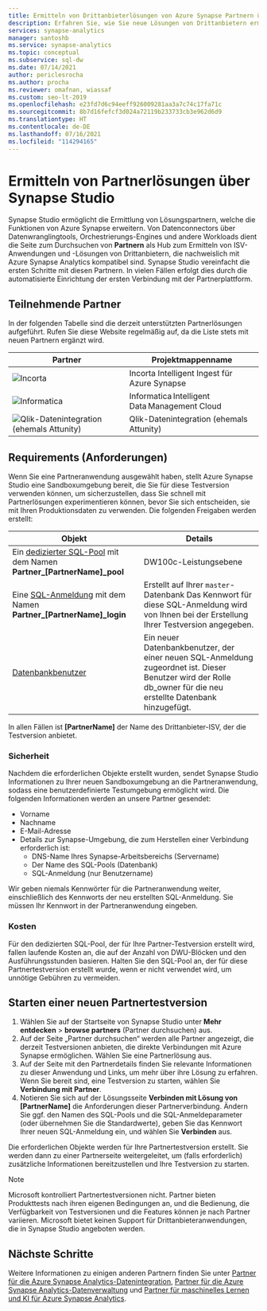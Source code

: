 ```yaml
---
title: Ermitteln von Drittanbieterlösungen von Azure Synapse Partnern über Synapse Studio
description: Erfahren Sie, wie Sie neue Lösungen von Drittanbietern ermitteln, die eng mit Azure Synapse Partner verzahnt sind.
services: synapse-analytics
manager: santoshb
ms.service: synapse-analytics
ms.topic: conceptual
ms.subservice: sql-dw
ms.date: 07/14/2021
author: periclesrocha
ms.author: procha
ms.reviewer: omafnan, wiassaf
ms.custom: seo-lt-2019
ms.openlocfilehash: e23fd7d6c94eeff926009281aa3a7c74c17fa71c
ms.sourcegitcommit: 8b7d16fefcf3d024a72119b233733cb3e962d6d9
ms.translationtype: HT
ms.contentlocale: de-DE
ms.lasthandoff: 07/16/2021
ms.locfileid: "114294165"
---
```

# <a name="discover-partner-solutions-through-synapse-studio"></a>Ermitteln von Partnerlösungen über Synapse Studio

Synapse Studio ermöglicht die Ermittlung von Lösungspartnern, welche die Funktionen von Azure Synapse erweitern. Von Datenconnectors über Datenwranglingtools, Orchestrierungs-Engines und andere Workloads dient die Seite zum Durchsuchen von **Partnern** als Hub zum Ermitteln von ISV-Anwendungen und -Lösungen von Drittanbietern, die nachweislich mit Azure Synapse Analytics kompatibel sind. Synapse Studio vereinfacht die ersten Schritte mit diesen Partnern. In vielen Fällen erfolgt dies durch die automatisierte Einrichtung der ersten Verbindung mit der Partnerplattform.

## <a name="participating-partners"></a>Teilnehmende Partner
In der folgenden Tabelle sind die derzeit unterstützten Partnerlösungen aufgeführt. Rufen Sie diese Website regelmäßig auf, da die Liste stets mit neuen Partnern ergänzt wird. 

| Partner | Projektmappenname |
| ------- | ------------- |
| ![Incorta](./media/sql-data-warehouse-partner-data-integration/incorta-logo.png) | Incorta Intelligent Ingest für Azure Synapse |
| ![Informatica](./media/sql-data-warehouse-partner-data-integration/informatica_logo.png) | Informatica Intelligent Data Management Cloud |
| ![Qlik-Datenintegration (ehemals Attunity)](./media/sql-data-warehouse-partner-business-intelligence/qlik_logo.png) | Qlik-Datenintegration (ehemals Attunity) |

## <a name="requirements"></a>Requirements (Anforderungen)
Wenn Sie eine Partneranwendung ausgewählt haben, stellt Azure Synapse Studio eine Sandboxumgebung bereit, die Sie für diese Testversion verwenden können, um sicherzustellen, dass Sie schnell mit Partnerlösungen experimentieren können, bevor Sie sich entscheiden, sie mit Ihren Produktionsdaten zu verwenden. Die folgenden Freigaben werden erstellt: 

|  Objekt  |    Details    |
| -------- | ------------- |
| Ein [dedizierter SQL-Pool](./sql-data-warehouse-overview-what-is.md) mit dem Namen **Partner_[PartnerName]_pool** | DW100c-Leistungsebene |
| Eine [SQL-Anmeldung](/sql/relational-databases/security/authentication-access/principals-database-engine#sa-login) mit dem Namen **Partner_[PartnerName]_login** | Erstellt auf Ihrer `master`-Datenbank Das Kennwort für diese SQL-Anmeldung wird von Ihnen bei der Erstellung Ihrer Testversion angegeben.|
| [Datenbankbenutzer](../../azure-sql/database/logins-create-manage.md?bc=%2fazure%2fsynapse-analytics%2fsql-data-warehouse%2fbreadcrumb%2ftoc.json&toc=%2fazure%2fsynapse-analytics%2fsql-data-warehouse%2ftoc.json) | Ein neuer Datenbankbenutzer, der einer neuen SQL-Anmeldung zugeordnet ist. Dieser Benutzer wird der Rolle db_owner für die neu erstellte Datenbank hinzugefügt. |

In allen Fällen ist **[PartnerName]** der Name des Drittanbieter-ISV, der die Testversion anbietet. 

### <a name="security"></a>Sicherheit 
Nachdem die erforderlichen Objekte erstellt wurden, sendet Synapse Studio Informationen zu Ihrer neuen Sandboxumgebung an die Partneranwendung, sodass eine benutzerdefinierte Testumgebung ermöglicht wird. Die folgenden Informationen werden an unsere Partner gesendet: 
- Vorname
- Nachname
- E-Mail-Adresse
-  Details zur Synapse-Umgebung, die zum Herstellen einer Verbindung erforderlich ist:     
    - DNS-Name Ihres Synapse-Arbeitsbereichs (Servername)
    - Der Name des SQL-Pools (Datenbank)
    - SQL-Anmeldung (nur Benutzername)
    
Wir geben niemals Kennwörter für die Partneranwendung weiter, einschließlich des Kennworts der neu erstellten SQL-Anmeldung. Sie müssen Ihr Kennwort in der Partneranwendung eingeben.

### <a name="costs"></a>Kosten
Für den dedizierten SQL-Pool, der für Ihre Partner-Testversion erstellt wird, fallen laufende Kosten an, die auf der Anzahl von DWU-Blöcken und den Ausführungsstunden basieren. Halten Sie den SQL-Pool an, der für diese Partnertestversion erstellt wurde, wenn er nicht verwendet wird, um unnötige Gebühren zu vermeiden. 

## <a name="starting-a-new-partner-trial"></a>Starten einer neuen Partnertestversion 

1) Wählen Sie auf der Startseite von Synapse Studio unter **Mehr entdecken** > **browse partners** (Partner durchsuchen) aus.
2) Auf der Seite „Partner durchsuchen“ werden alle Partner angezeigt, die derzeit Testversionen anbieten, die direkte Verbindungen mit Azure Synapse ermöglichen. Wählen Sie eine Partnerlösung aus.
3) Auf der Seite mit den Partnerdetails finden Sie relevante Informationen zu dieser Anwendung und Links, um mehr über ihre Lösung zu erfahren. Wenn Sie bereit sind, eine Testversion zu starten, wählen Sie **Verbindung mit Partner**.
4) Notieren Sie sich auf der Lösungsseite **Verbinden mit Lösung von [PartnerName]** die Anforderungen dieser Partnerverbindung. Ändern Sie ggf. den Namen des SQL-Pools und die SQL-Anmeldeparameter (oder übernehmen Sie die Standardwerte), geben Sie das Kennwort Ihrer neuen SQL-Anmeldung ein, und wählen Sie **Verbinden** aus.

Die erforderlichen Objekte werden für Ihre Partnertestversion erstellt. Sie werden dann zu einer Partnerseite weitergeleitet, um (falls erforderlich) zusätzliche Informationen bereitzustellen und Ihre Testversion zu starten. 

> [!NOTE]
> Microsoft kontrolliert Partnertestversionen nicht. Partner bieten Produkttests nach ihren eigenen Bedingungen an, und die Bedienung, die Verfügbarkeit von Testversionen und die Features können je nach Partner variieren. Microsoft bietet keinen Support für Drittanbieteranwendungen, die in Synapse Studio angeboten werden. 

## <a name="next-steps"></a>Nächste Schritte

Weitere Informationen zu einigen anderen Partnern finden Sie unter [Partner für die Azure Synapse Analytics-Datenintegration](sql-data-warehouse-partner-data-integration.md), [Partner für die Azure Synapse Analytics-Datenverwaltung](sql-data-warehouse-partner-data-management.md) und [Partner für maschinelles Lernen und KI für Azure Synapse Analytics](sql-data-warehouse-partner-machine-learning-ai.md).
